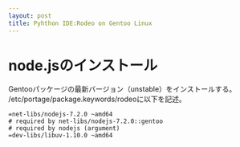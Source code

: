 ```yaml
---
layout: post
title: Pyhthon IDE:Rodeo on Gentoo Linux
---
```


node.jsのインストール
=
Gentooパッケージの最新バージョン（unstable）をインストールする。  
/etc/portage/package.keywords/rodeoに以下を記述。  

    =net-libs/nodejs-7.2.0 ~amd64  
    # required by net-libs/nodejs-7.2.0::gentoo  
    # required by nodejs (argument)  
    =dev-libs/libuv-1.10.0 ~amd64  
